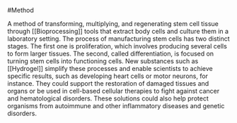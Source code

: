 #Method 

A method of transforming, multiplying, and regenerating stem cell tissue through [[Bioprocessing]] tools that extract body cells and culture them in a laboratory setting. The process of manufacturing stem cells has two distinct stages. The first one is proliferation, which involves producing several cells to form larger tissues. The second, called differentiation, is focused on turning stem cells into functioning cells. New substances such as [[Hydrogel]] simplify these processes and enable scientists to achieve specific results, such as developing heart cells or motor neurons, for instance. They could support the restoration of damaged tissues and organs or be used in cell-based cellular therapies to fight against cancer and hematological disorders. These solutions could also help protect organisms from autoimmune and other inflammatory diseases and genetic disorders.